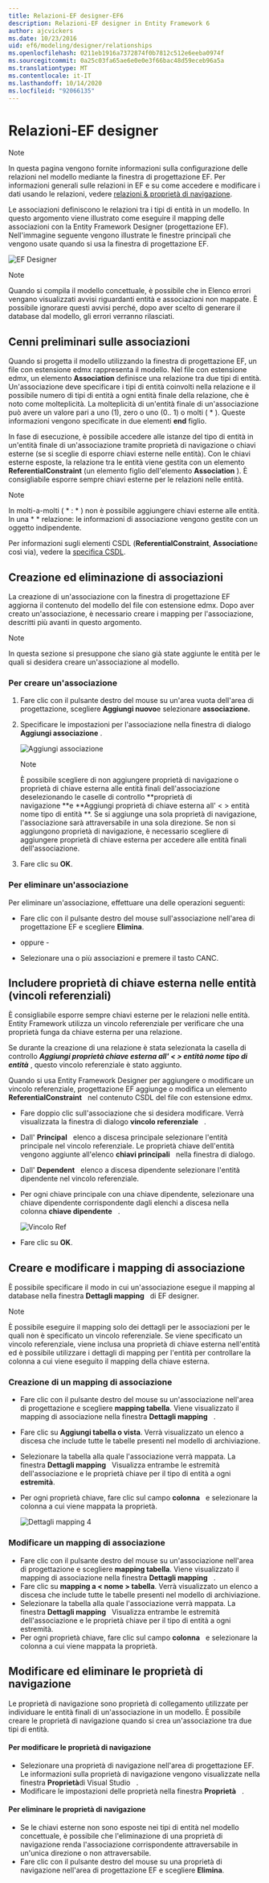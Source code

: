 ```yaml
---
title: Relazioni-EF designer-EF6
description: Relazioni-EF designer in Entity Framework 6
author: ajcvickers
ms.date: 10/23/2016
uid: ef6/modeling/designer/relationships
ms.openlocfilehash: 0211eb1916a7372874f0b7812c512e6eeba0974f
ms.sourcegitcommit: 0a25c03fa65ae6e0e0e3f66bac48d59eceb96a5a
ms.translationtype: MT
ms.contentlocale: it-IT
ms.lasthandoff: 10/14/2020
ms.locfileid: "92066135"
---
```

# <a name="relationships---ef-designer"></a>Relazioni-EF designer
> [!NOTE]
> In questa pagina vengono fornite informazioni sulla configurazione delle relazioni nel modello mediante la finestra di progettazione EF. Per informazioni generali sulle relazioni in EF e su come accedere e modificare i dati usando le relazioni, vedere [relazioni & proprietà di navigazione](xref:ef6/fundamentals/relationships).

Le associazioni definiscono le relazioni tra i tipi di entità in un modello. In questo argomento viene illustrato come eseguire il mapping delle associazioni con la Entity Framework Designer (progettazione EF). Nell'immagine seguente vengono illustrate le finestre principali che vengono usate quando si usa la finestra di progettazione EF.

![EF Designer](~/ef6/media/efdesigner.png)

> [!NOTE]
> Quando si compila il modello concettuale, è possibile che in Elenco errori vengano visualizzati avvisi riguardanti entità e associazioni non mappate. È possibile ignorare questi avvisi perché, dopo aver scelto di generare il database dal modello, gli errori verranno rilasciati.

## <a name="associations-overview"></a>Cenni preliminari sulle associazioni

Quando si progetta il modello utilizzando la finestra di progettazione EF, un file con estensione edmx rappresenta il modello. Nel file con estensione edmx, un elemento **Association** definisce una relazione tra due tipi di entità. Un'associazione deve specificare i tipi di entità coinvolti nella relazione e il possibile numero di tipi di entità a ogni entità finale della relazione, che è noto come molteplicità. La molteplicità di un'entità finale di un'associazione può avere un valore pari a uno (1), zero o uno (0.. 1) o molti ( \* ). Queste informazioni vengono specificate in due elementi **end** figlio.

In fase di esecuzione, è possibile accedere alle istanze del tipo di entità in un'entità finale di un'associazione tramite proprietà di navigazione o chiavi esterne (se si sceglie di esporre chiavi esterne nelle entità). Con le chiavi esterne esposte, la relazione tra le entità viene gestita con un elemento **ReferentialConstraint** (un elemento figlio dell'elemento **Association** ). È consigliabile esporre sempre chiavi esterne per le relazioni nelle entità.

> [!NOTE]
> In molti-a-molti ( \* : \* ) non è possibile aggiungere chiavi esterne alle entità. In una \* \* relazione: le informazioni di associazione vengono gestite con un oggetto indipendente.

Per informazioni sugli elementi CSDL (**ReferentialConstraint**, **Association**e così via), vedere la [specifica CSDL](xref:ef6/modeling/designer/advanced/edmx/csdl-spec).

## <a name="create-and-delete-associations"></a>Creazione ed eliminazione di associazioni

La creazione di un'associazione con la finestra di progettazione EF aggiorna il contenuto del modello del file con estensione edmx. Dopo aver creato un'associazione, è necessario creare i mapping per l'associazione, descritti più avanti in questo argomento.

> [!NOTE]
> In questa sezione si presuppone che siano già state aggiunte le entità per le quali si desidera creare un'associazione al modello.

### <a name="to-create-an-association"></a>Per creare un'associazione

1.  Fare clic con il pulsante destro del mouse su un'area vuota dell'area di progettazione, scegliere **Aggiungi nuovo**e selezionare **associazione.**
2.  Specificare le impostazioni per l'associazione nella finestra di dialogo **Aggiungi associazione** .

    ![Aggiungi associazione](~/ef6/media/addassociation.png)

    > [!NOTE]
    > È possibile scegliere di non aggiungere proprietà di navigazione o proprietà di chiave esterna alle entità finali dell'associazione deselezionando le caselle di controllo **proprietà di navigazione **e **Aggiungi proprietà di chiave esterna all' &lt; &gt; entità nome tipo di entità **. Se si aggiunge una sola proprietà di navigazione, l'associazione sarà attraversabile in una sola direzione. Se non si aggiungono proprietà di navigazione, è necessario scegliere di aggiungere proprietà di chiave esterna per accedere alle entità finali dell'associazione.
    
3.  Fare clic su **OK**.

### <a name="to-delete-an-association"></a>Per eliminare un'associazione

Per eliminare un'associazione, effettuare una delle operazioni seguenti:

-   Fare clic con il pulsante destro del mouse sull'associazione nell'area di progettazione EF e scegliere **Elimina**.

- oppure -

-   Selezionare una o più associazioni e premere il tasto CANC.

## <a name="include-foreign-key-properties-in-your-entities-referential-constraints"></a>Includere proprietà di chiave esterna nelle entità (vincoli referenziali)

È consigliabile esporre sempre chiavi esterne per le relazioni nelle entità. Entity Framework utilizza un vincolo referenziale per verificare che una proprietà funga da chiave esterna per una relazione.

Se durante la creazione di una relazione è stata selezionata la casella di controllo ***Aggiungi proprietà chiave esterna all' &lt; &gt; entità nome tipo di entità*** , questo vincolo referenziale è stato aggiunto.

Quando si usa Entity Framework Designer per aggiungere o modificare un vincolo referenziale, progettazione EF aggiunge o modifica un elemento **ReferentialConstraint**   nel contenuto CSDL del file con estensione edmx.

-   Fare doppio clic sull'associazione che si desidera modificare.
    Verrà visualizzata la finestra di dialogo **vincolo referenziale**   .
-   Dall' **Principal**   elenco a discesa principale selezionare l'entità principale nel vincolo referenziale.
    Le proprietà chiave dell'entità vengono aggiunte all'elenco **chiavi principali**   nella finestra di dialogo.
-   Dall' **Dependent**   elenco a discesa dipendente selezionare l'entità dipendente nel vincolo referenziale.
-   Per ogni chiave principale con una chiave dipendente, selezionare una chiave dipendente corrispondente dagli elenchi a discesa nella colonna **chiave dipendente**   .

    ![Vincolo Ref](~/ef6/media/refconstraint.png)

-   Fare clic su **OK**.

## <a name="create-and-edit-association-mappings"></a>Creare e modificare i mapping di associazione

È possibile specificare il modo in cui un'associazione esegue il mapping al database nella finestra **Dettagli mapping**   di EF designer.

> [!NOTE]
> È possibile eseguire il mapping solo dei dettagli per le associazioni per le quali non è specificato un vincolo referenziale. Se viene specificato un vincolo referenziale, viene inclusa una proprietà di chiave esterna nell'entità ed è possibile utilizzare i dettagli di mapping per l'entità per controllare la colonna a cui viene eseguito il mapping della chiave esterna.

### <a name="create-an-association-mapping"></a>Creazione di un mapping di associazione

-   Fare clic con il pulsante destro del mouse su un'associazione nell'area di progettazione e scegliere **mapping tabella**.
    Viene visualizzato il mapping di associazione nella finestra **Dettagli mapping**   .
-   Fare clic su **Aggiungi tabella o vista**.
    Verrà visualizzato un elenco a discesa che include tutte le tabelle presenti nel modello di archiviazione.
-   Selezionare la tabella alla quale l'associazione verrà mappata.
    La finestra **Dettagli mapping**   Visualizza entrambe le estremità dell'associazione e le proprietà chiave per il tipo di entità a ogni **estremità**.
-   Per ogni proprietà chiave, fare clic sul campo **colonna**   e selezionare la colonna a cui viene mappata la proprietà.

    ![Dettagli mapping 4](~/ef6/media/mappingdetails4.png)

### <a name="edit-an-association-mapping"></a>Modificare un mapping di associazione

-   Fare clic con il pulsante destro del mouse su un'associazione nell'area di progettazione e scegliere **mapping tabella**.
    Viene visualizzato il mapping di associazione nella finestra **Dettagli mapping**   .
-   Fare clic su **mapping a &lt; nome &gt; tabella**.
    Verrà visualizzato un elenco a discesa che include tutte le tabelle presenti nel modello di archiviazione.
-   Selezionare la tabella alla quale l'associazione verrà mappata.
    La finestra **Dettagli mapping**   Visualizza entrambe le estremità dell'associazione e le proprietà chiave per il tipo di entità a ogni estremità.
-   Per ogni proprietà chiave, fare clic sul campo **colonna**   e selezionare la colonna a cui viene mappata la proprietà.

## <a name="edit-and-delete-navigation-properties"></a>Modificare ed eliminare le proprietà di navigazione

Le proprietà di navigazione sono proprietà di collegamento utilizzate per individuare le entità finali di un'associazione in un modello. È possibile creare le proprietà di navigazione quando si crea un'associazione tra due tipi di entità.

#### <a name="to-edit-navigation-properties"></a>Per modificare le proprietà di navigazione

-   Selezionare una proprietà di navigazione nell'area di progettazione EF.
    Le informazioni sulla proprietà di navigazione vengono visualizzate nella finestra **Proprietà**di Visual Studio   .
-   Modificare le impostazioni delle proprietà nella finestra **Proprietà**   .

#### <a name="to-delete-navigation-properties"></a>Per eliminare le proprietà di navigazione

-   Se le chiavi esterne non sono esposte nei tipi di entità nel modello concettuale, è possibile che l'eliminazione di una proprietà di navigazione renda l'associazione corrispondente attraversabile in un'unica direzione o non attraversabile.
-   Fare clic con il pulsante destro del mouse su una proprietà di navigazione nell'area di progettazione EF e scegliere **Elimina**.
